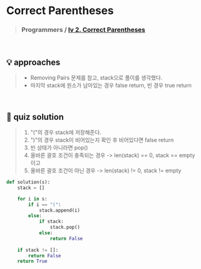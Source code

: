 # Correct Parentheses

> ### Programmers / <a href = https://school.programmers.co.kr/learn/courses/30/lessons/12909> lv 2. Correct Parentheses </a>

<br>

## 💡 approaches
> - Removing Pairs 문제를 참고, stack으로 풀이를 생각했다. 
> - 마지막 stack에 원소가 남아있는 경우 false return, 빈 경우 true return

<br>

## 🔑 quiz solution

>  1. "("의 경우 stack에 저장해준다. 
>  2. ")"의 경우 stack이 비어있는지 확인 후 비어있다면 false return 
>  3. 빈 상태가 아니라면 pop()
>  4. 올바른 괄호 조건이 충족되는 경우 -> len(stack) == 0, stack == empty이고
>  5. 올바른 괄호 조건이 아닌 경우 -> len(stack) != 0, stack != empty

```py
def solution(s):
    stack = []

    for i in s:
        if i == "(":
            stack.append(i)
        else: 
            if stack: 
                stack.pop()
            else: 
                return False
    
    if stack != []:
        return False
    return True
```